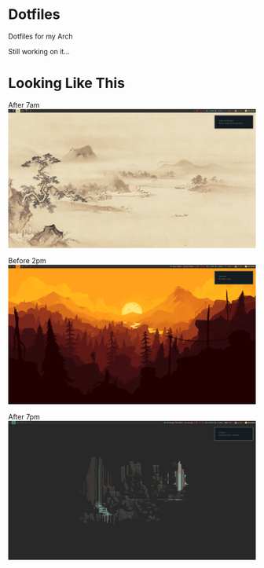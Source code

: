 # Dotfiles

Dotfiles for my Arch

Still working on it...


# Looking Like This

After 7am
![POG](./Pics/desktop-morning.png)

Before 2pm
![Nice](./Pics/desktop-sunset.png)


After 7pm
![Epic](./Pics/desktop-night.png)